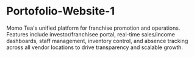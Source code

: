 # Portofolio-Website-1
Momo Tea's unified platform for franchise promotion and operations. Features include investor/franchisee portal, real-time sales/income dashboards, staff management, inventory control, and absence tracking across all vendor locations to drive transparency and scalable growth.
